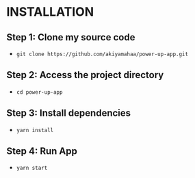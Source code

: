 

# INSTALLATION
## Step 1: Clone my source code
- `git clone https://github.com/akiyamahaa/power-up-app.git`
## Step 2: Access the project directory
- `cd power-up-app`
## Step 3: Install dependencies
- `yarn install`
## Step 4: Run App
- `yarn start`
